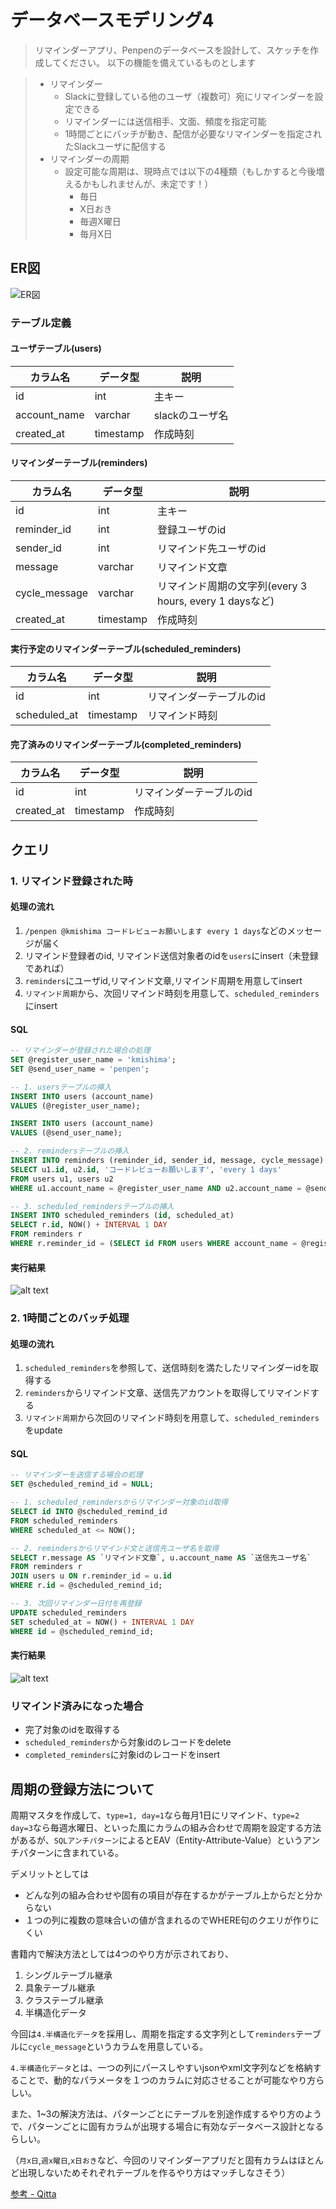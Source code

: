 # データベースモデリング4

> リマインダーアプリ、Penpenのデータベースを設計して、スケッチを作成してください。
> 以下の機能を備えているものとします

>- リマインダー
>    - Slackに登録している他のユーザ（複数可）宛にリマインダーを設定できる
>    - リマインダーには送信相手、文面、頻度を指定可能
>    - 1時間ごとにバッチが動き、配信が必要なリマインダーを指定されたSlackユーザに配信する
>- リマインダーの周期
>    - 設定可能な周期は、現時点では以下の4種類（もしかすると今後増えるかもしれませんが、未定です！）
>        - 毎日
>        - X日おき
>        - 毎週X曜日
>        - 毎月X日

## ER図

![ER図](https://github.com/kmishima16/praha/blob/feature/db_modeling_4/png/ER%E5%9B%B3.png)

### テーブル定義

#### ユーザテーブル(users)

| カラム名   | データ型  | 説明     |
| ---------- | --------- | -------- |
|id|int|主キー|
|account_name|varchar|slackのユーザ名|
|created_at|timestamp|作成時刻|

#### リマインダーテーブル(reminders)

| カラム名   | データ型  | 説明     |
| ---------- | --------- | -------- |
|id|int|主キー|
|reminder_id|int|登録ユーザのid|
|sender_id|int|リマインド先ユーザのid|
|message|varchar|リマインド文章|
|cycle_message|varchar|リマインド周期の文字列(every 3 hours, every 1 daysなど)|
|created_at|timestamp|作成時刻|

#### 実行予定のリマインダーテーブル(scheduled_reminders)

| カラム名   | データ型  | 説明     |
| ---------- | --------- | -------- |
|id|int|リマインダーテーブルのid|
|scheduled_at|timestamp|リマインド時刻|

#### 完了済みのリマインダーテーブル(completed_reminders)

| カラム名   | データ型  | 説明     |
| ---------- | --------- | -------- |
|id|int|リマインダーテーブルのid|
|created_at|timestamp|作成時刻|

## クエリ

### 1. リマインド登録された時

#### 処理の流れ

1. `/penpen @kmishima コードレビューお願いします every 1 days`などのメッセージが届く
2. リマインド登録者のid, リマインド送信対象者のidを`users`にinsert（未登録であれば）
3. `reminders`にユーザid,リマインド文章,リマインド周期を用意してinsert
4. `リマインド周期`から、次回リマインド時刻を用意して、`scheduled_reminders`にinsert

#### SQL

```sql
-- リマインダーが登録された場合の処理
SET @register_user_name = 'kmishima';
SET @send_user_name = 'penpen';

-- 1. usersテーブルの挿入
INSERT INTO users (account_name) 
VALUES (@register_user_name);

INSERT INTO users (account_name) 
VALUES (@send_user_name);

-- 2. remindersテーブルの挿入
INSERT INTO reminders (reminder_id, sender_id, message, cycle_message)
SELECT u1.id, u2.id, 'コードレビューお願いします', 'every 1 days'
FROM users u1, users u2
WHERE u1.account_name = @register_user_name AND u2.account_name = @send_user_name;

-- 3. scheduled_remindersテーブルの挿入
INSERT INTO scheduled_reminders (id, scheduled_at)
SELECT r.id, NOW() + INTERVAL 1 DAY
FROM reminders r
WHERE r.reminder_id = (SELECT id FROM users WHERE account_name = @register_user_name);
```

#### 実行結果

![alt text](query1.png)

### 2. 1時間ごとのバッチ処理

#### 処理の流れ

1. `scheduled_reminders`を参照して、送信時刻を満たしたリマインダーidを取得する
2. `reminders`からリマインド文章、送信先アカウントを取得してリマインドする
3. `リマインド周期`から次回のリマインド時刻を用意して、`scheduled_reminders`をupdate

#### SQL

```sql
-- リマインダーを送信する場合の処理
SET @scheduled_remind_id = NULL;

-- 1. scheduled_remindersからリマインダー対象のid取得
SELECT id INTO @scheduled_remind_id
FROM scheduled_reminders 
WHERE scheduled_at <= NOW();

-- 2. remindersからリマインド文と送信先ユーザ名を取得
SELECT r.message AS `リマインド文章`, u.account_name AS `送信先ユーザ名`
FROM reminders r
JOIN users u ON r.reminder_id = u.id
WHERE r.id = @scheduled_remind_id;

-- 3. 次回リマインダー日付を再登録
UPDATE scheduled_reminders 
SET scheduled_at = NOW() + INTERVAL 1 DAY 
WHERE id = @scheduled_remind_id;
```

#### 実行結果
![alt text](query2.png)

### リマインド済みになった場合

- 完了対象のidを取得する
- `scheduled_reminders`から対象idのレコードをdelete
- `completed_reminders`に対象idのレコードをinsert

## 周期の登録方法について

周期マスタを作成して、`type=1, day=1`なら毎月1日にリマインド、`type=2 day=3`なら毎週水曜日、といった風にカラムの組み合わせで周期を設定する方法があるが、`SQLアンチパターン`によるとEAV（Entity-Attribute-Value）というアンチパターンに含まれている。

デメリットとしては

- どんな列の組み合わせや固有の項目が存在するかがテーブル上からだと分からない
- １つの列に複数の意味合いの値が含まれるのでWHERE句のクエリが作りにくい

書籍内で解決方法としては4つのやり方が示されており、

1. シングルテーブル継承
2. 具象テーブル継承
3. クラステーブル継承
4. 半構造化データ

今回は`4.半構造化データ`を採用し、周期を指定する文字列として`reminders`テーブルに`cycle_message`というカラムを用意している。

`4.半構造化データ`とは、一つの列にパースしやすいjsonやxml文字列などを格納することで、動的なパラメータを１つのカラムに対応させることが可能なやり方らしい。

また、1~3の解決方法は、パターンごとにテーブルを別途作成するやり方のようで、パターンごとに固有カラムが出現する場合に有効なデータベース設計となるらしい。

（`月x日`,`週x曜日`,`x日おき`など、今回のリマインダーアプリだと固有カラムはほとんど出現しないためそれぞれテーブルを作るやり方はマッチしなさそう）

[参考 - Qitta](https://qiita.com/tacoman/items/e3dd88f7709c2704758f)
